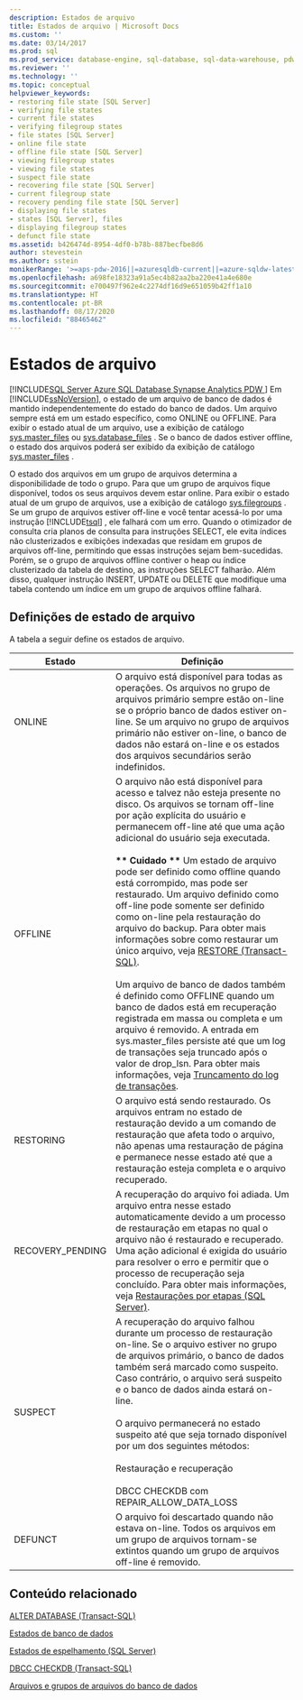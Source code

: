 ```yaml
---
description: Estados de arquivo
title: Estados de arquivo | Microsoft Docs
ms.custom: ''
ms.date: 03/14/2017
ms.prod: sql
ms.prod_service: database-engine, sql-database, sql-data-warehouse, pdw
ms.reviewer: ''
ms.technology: ''
ms.topic: conceptual
helpviewer_keywords:
- restoring file state [SQL Server]
- verifying file states
- current file states
- verifying filegroup states
- file states [SQL Server]
- online file state
- offline file state [SQL Server]
- viewing filegroup states
- viewing file states
- suspect file state
- recovering file state [SQL Server]
- current filegroup state
- recovery pending file state [SQL Server]
- displaying file states
- states [SQL Server], files
- displaying filegroup states
- defunct file state
ms.assetid: b426474d-8954-4df0-b78b-887becfbe8d6
author: stevestein
ms.author: sstein
monikerRange: '>=aps-pdw-2016||=azuresqldb-current||=azure-sqldw-latest||>=sql-server-2016||=sqlallproducts-allversions||>=sql-server-linux-2017||=azuresqldb-mi-current'
ms.openlocfilehash: a698fe18323a91a5ec4b82aa2ba220e41a4e680e
ms.sourcegitcommit: e700497f962e4c2274df16d9e651059b42ff1a10
ms.translationtype: HT
ms.contentlocale: pt-BR
ms.lasthandoff: 08/17/2020
ms.locfileid: "88465462"
---
```

# <a name="file-states"></a>Estados de arquivo
[!INCLUDE[SQL Server Azure SQL Database Synapse Analytics PDW ](../../includes/applies-to-version/sql-asdb-asdbmi-asa-pdw.md)]
  Em [!INCLUDE[ssNoVersion](../../includes/ssnoversion-md.md)], o estado de um arquivo de banco de dados é mantido independentemente do estado do banco de dados. Um arquivo sempre está em um estado específico, como ONLINE ou OFFLINE. Para exibir o estado atual de um arquivo, use a exibição de catálogo [sys.master_files](../../relational-databases/system-catalog-views/sys-master-files-transact-sql.md) ou [sys.database_files](../../relational-databases/system-catalog-views/sys-database-files-transact-sql.md) . Se o banco de dados estiver offline, o estado dos arquivos poderá ser exibido da exibição de catálogo [sys.master_files](../../relational-databases/system-catalog-views/sys-master-files-transact-sql.md) .  
  
 O estado dos arquivos em um grupo de arquivos determina a disponibilidade de todo o grupo. Para que um grupo de arquivos fique disponível, todos os seus arquivos devem estar online. Para exibir o estado atual de um grupo de arquivos, use a exibição de catálogo [sys.filegroups](../../relational-databases/system-catalog-views/sys-filegroups-transact-sql.md) . Se um grupo de arquivos estiver off-line e você tentar acessá-lo por uma instrução [!INCLUDE[tsql](../../includes/tsql-md.md)] , ele falhará com um erro. Quando o otimizador de consulta cria planos de consulta para instruções SELECT, ele evita índices não clusterizados e exibições indexadas que residam em grupos de arquivos off-line, permitindo que essas instruções sejam bem-sucedidas. Porém, se o grupo de arquivos offline contiver o heap ou índice clusterizado da tabela de destino, as instruções SELECT falharão. Além disso, qualquer instrução INSERT, UPDATE ou DELETE que modifique uma tabela contendo um índice em um grupo de arquivos offline falhará.  
  
## <a name="file-state-definitions"></a>Definições de estado de arquivo  
 A tabela a seguir define os estados de arquivo.  
  
|Estado|Definição|  
|-----------|----------------|  
|ONLINE|O arquivo está disponível para todas as operações. Os arquivos no grupo de arquivos primário sempre estão on-line se o próprio banco de dados estiver on-line. Se um arquivo no grupo de arquivos primário não estiver on-line, o banco de dados não estará on-line e os estados dos arquivos secundários serão indefinidos.|  
|OFFLINE|O arquivo não está disponível para acesso e talvez não esteja presente no disco. Os arquivos se tornam off-line por ação explícita do usuário e permanecem off-line até que uma ação adicional do usuário seja executada.<br /><br /> **\*\* Cuidado \*\*** Um estado de arquivo pode ser definido como offline quando está corrompido, mas pode ser restaurado. Um arquivo definido como off-line pode somente ser definido como on-line pela restauração do arquivo do backup. Para obter mais informações sobre como restaurar um único arquivo, veja [RESTORE &#40;Transact-SQL&#41;](../../t-sql/statements/restore-statements-transact-sql.md). <br /><br /> Um arquivo de banco de dados também é definido como OFFLINE quando um banco de dados está em recuperação registrada em massa ou completa e um arquivo é removido. A entrada em sys.master_files persiste até que um log de transações seja truncado após o valor de drop_lsn. Para obter mais informações, veja [Truncamento do log de transações](../../relational-databases/logs/the-transaction-log-sql-server.md#Truncation). |  
|RESTORING|O arquivo está sendo restaurado. Os arquivos entram no estado de restauração devido a um comando de restauração que afeta todo o arquivo, não apenas uma restauração de página e permanece nesse estado até que a restauração esteja completa e o arquivo recuperado.|  
|RECOVERY_PENDING|A recuperação do arquivo foi adiada. Um arquivo entra nesse estado automaticamente devido a um processo de restauração em etapas no qual o arquivo não é restaurado e recuperado. Uma ação adicional é exigida do usuário para resolver o erro e permitir que o processo de recuperação seja concluído. Para obter mais informações, veja [Restaurações por etapas &#40;SQL Server&#41;](../../relational-databases/backup-restore/piecemeal-restores-sql-server.md).|  
|SUSPECT|A recuperação do arquivo falhou durante um processo de restauração on-line. Se o arquivo estiver no grupo de arquivos primário, o banco de dados também será marcado como suspeito. Caso contrário, o arquivo será suspeito e o banco de dados ainda estará on-line.<br /><br /> O arquivo permanecerá no estado suspeito até que seja tornado disponível por um dos seguintes métodos:<br /><br /> Restauração e recuperação<br /><br /> DBCC CHECKDB com REPAIR_ALLOW_DATA_LOSS|  
|DEFUNCT|O arquivo foi descartado quando não estava on-line. Todos os arquivos em um grupo de arquivos tornam-se extintos quando um grupo de arquivos off-line é removido.|  
  
## <a name="related-content"></a>Conteúdo relacionado  
 [ALTER DATABASE &#40;Transact-SQL&#41;](../../t-sql/statements/alter-database-transact-sql.md)  
  
 [Estados de banco de dados](../../relational-databases/databases/database-states.md)  
  
 [Estados de espelhamento &#40;SQL Server&#41;](../../database-engine/database-mirroring/mirroring-states-sql-server.md)  
  
 [DBCC CHECKDB &#40;Transact-SQL&#41;](../../t-sql/database-console-commands/dbcc-checkdb-transact-sql.md)  
  
 [Arquivos e grupos de arquivos do banco de dados](../../relational-databases/databases/database-files-and-filegroups.md)  
